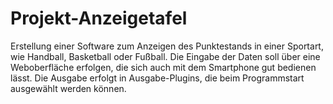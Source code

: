 # Projekt-Anzeigetafel

Erstellung einer Software zum Anzeigen des Punktestands in einer Sportart, wie Handball, Basketball oder Fußball.
Die Eingabe der Daten soll über eine Weboberfläche erfolgen, die sich auch mit dem Smartphone gut bedienen lässt.
Die Ausgabe erfolgt in Ausgabe-Plugins, die beim Programmstart ausgewählt werden können.
